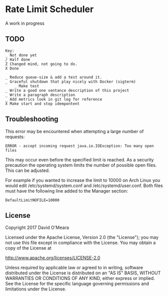 # Rate Limit Scheduler

A work in progress

## TODO
```
Key:
_ Not done yet
/ Half done
Z Changed mind, not going to do.
X Done

_ Reduce queue-size & add a test around it.
_ Graceful shutdown that play nicely with Docker (sigterm)
    _ Make test
_ Write a good one sentance description of this project
_ Write a paragraph description
_ Add metrics look in git log for reference
X Make start and stop idempontent
```

## Troubleshooting

This error may be encountered when attempting a large number of requests:
```
ERROR - accept incoming request java.io.IOException: Too many open files
```

This may occur even before the specified limit is reached.  As a security precaution the operating system limits the number of possible open files.  This can be adjusted.
 
For example if you wanted to increase the limit to 10000 on Arch Linux you would edit /etc/systemd/system.conf and /etc/systemd/user.conf.  Both files must have the following line added to the Manager section:
```
DefaultLimitNOFILE=10000
```

## License

Copyright 2017 David O'Meara

Licensed under the Apache License, Version 2.0 (the "License"); you may not use this file except in compliance with the License. You may obtain a copy of the License at

http://www.apache.org/licenses/LICENSE-2.0

Unless required by applicable law or agreed to in writing, software distributed under the License is distributed on an "AS IS" BASIS, WITHOUT WARRANTIES OR CONDITIONS OF ANY KIND, either express or implied. See the License for the specific language governing permissions and limitations under the License.